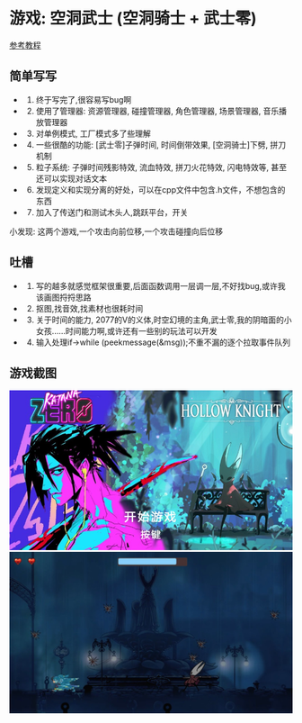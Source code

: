 # 游戏: 空洞武士  (空洞骑士 + 武士零)

[参考教程](https://www.bilibili.com/video/BV1sW42197dD)


## 简单写写
- 1. 终于写完了,很容易写bug啊
- 2. 使用了管理器: 资源管理器, 碰撞管理器, 角色管理器, 场景管理器, 音乐播放管理器
- 3. 对单例模式, 工厂模式多了些理解
- 4. 一些很酷的功能: [武士零]子弹时间, 时间倒带效果,  [空洞骑士]下劈, 拼刀机制 
- 5. 粒子系统: 子弹时间残影特效, 流血特效, 拼刀火花特效, 闪电特效等, 甚至还可以实现对话文本
- 6. 发现定义和实现分离的好处，可以在cpp文件中包含.h文件，不想包含的东西
- 7. 加入了传送门和测试木头人,跳跃平台，开关

小发现: 这两个游戏,一个攻击向前位移,一个攻击碰撞向后位移

## 吐槽
- 1. 写的越多就感觉框架很重要,后面函数调用一层调一层,不好找bug,或许我该画图捋捋思路
- 2. 抠图,找音效,找素材也很耗时间
- 3. 关于时间的能力, 2077的V的义体,时空幻境的主角,武士零,我的阴暗面的小女孩......时间能力啊,或许还有一些别的玩法可以开发
- 4. 输入处理if->while (peekmessage(&msg));不重不漏的逐个拉取事件队列


## 游戏截图
![主界面](showing/1.jpg)
![游戏](showing/2.jpg)
